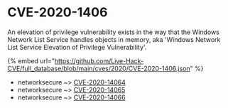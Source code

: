 # CVE-2020-1406

An elevation of privilege vulnerability exists in the way that the Windows Network List Service handles objects in memory, aka 'Windows Network List Service Elevation of Privilege Vulnerability'.

{% embed url="https://github.com/Live-Hack-CVE/full_database/blob/main/cves/2020/CVE-2020-1406.json" %}


* networksecure ~> [CVE-2020-14064](https://www.alice-snow.ru/2020/database/cve-2020-1406/cve-2020-14064-networksecure)
* networksecure ~> [CVE-2020-14065](https://www.alice-snow.ru/2020/database/cve-2020-1406/cve-2020-14065-networksecure)
* networksecure ~> [CVE-2020-14066](https://www.alice-snow.ru/2020/database/cve-2020-1406/cve-2020-14066-networksecure)